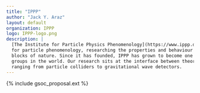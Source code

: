 ```yaml
---
title: "IPPP"
author: "Jack Y. Araz"
layout: default
organization: IPPP
logo: IPPP-logo.png
description: |
  [The Institute for Particle Physics Phenomenology](https://www.ippp.dur.ac.uk) at Durham University is UK’s national centre 
  for particle phenomenology, researching the properties and behaviour of the most fundamental building 
  blocks of nature. Since it has founded, IPPP has grown to become one of the largest particle phenomenology 
  groups in the world. Our research sits at the interface between theoretical particle physics and experiments 
  ranging from particle colliders to gravitational wave detectors.
---
```


{% include gsoc_proposal.ext %}
